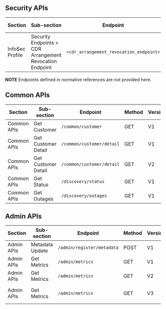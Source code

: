 ## Security APIs

| Section         | Sub-section                                  | Endpoint                                                   | Method | Version | Binding Date        | Retirement Date | Date Introduced    | Date Deprecated    |
|-----------------|----------------------------------------------|------------------------------------------------------------|--------|---------|---------------------|-----------------|--------------------|--------------------|
| InfoSec Profile | Security Endpoints > CDR Arrangement Revocation Endpoint | ``<cdr_arrangement_revocation_endpoint>``      | <span class="method post">POST</span>  | 1.5.0   | 2020-11-01          | N/A             | 2020-04-17, V1.2.0 | N/A                |

**NOTE** Endpoints defined in normative references are not provided here.

## Common APIs

| Section         | Sub-section                                  | Endpoint                                                   | Method | Version | Binding Date        | Retirement Date | Date Introduced    | Date Deprecated    |
|-----------------|----------------------------------------------|------------------------------------------------------------|--------|---------|---------------------|-----------------|--------------------|--------------------|
| Common APIs     | Get Customer                                 | ``/common/customer``                                           | <span class="method get">GET</span>    | V1      | 2020-07-01          | N/A             | 2019-09-30, V1.0.0 | N/A                |
| Common APIs     | Get Customer Detail                          | ``/common/customer/detail``                                    | <span class="method get">GET</span>    | V1      | 2020-11-01          | 2023-02-28      | 2019-09-30, V1.0.0 | 2021-12-23, V1.15.0|
| Common APIs     | Get Customer Detail                          | ``/common/customer/detail``                                    | <span class="method get">GET</span>    | V2      | 2022-11-31          | N/A             | 2021-12-23, V1.15.0| N/A                |
| Common APIs     | Get Status                                   | ``/discovery/status``                                          | <span class="method get">GET</span>    | V1      | 2020-07-01          | N/A             | 2019-09-30, V1.0.0 | N/A                |
| Common APIs     | Get Outages                                  | ``/discovery/outages``                                         | <span class="method get">GET</span>    | V1      | 2020-07-01          | N/A             | 2019-09-30, V1.0.0 | N/A                |

## Admin APIs

| Section         | Sub-section                                  | Endpoint                                                   | Method | Version | Binding Date        | Retirement Date | Date Introduced    | Date Deprecated    |
|-----------------|----------------------------------------------|------------------------------------------------------------|--------|---------|---------------------|-----------------|--------------------|--------------------|
| Admin APIs      | Metadata Update                              | ``/admin/register/metadata``                                   | <span class="method post">POST</span>  | V1      | 2020-07-01          | N/A             | 2019-09-30, V1.0.0  | N/A                |
| Admin APIs      | Get Metrics                                  | ``/admin/metrics``                                             | <span class="method get">GET</span>    | V1      | 2020-07-01          | 2021-10-31      | 2019-09-30, V1.0.0  | 2021-04-29, V1.9.0 |
| Admin APIs      | Get Metrics                                  | ``/admin/metrics``                                             | <span class="method get">GET</span>    | V2      | 2021-07-31          | 2022-12-05      | 2020-09-16, V1.5.0  | 2021-10-06, V1.12.0                |
| Admin APIs      | Get Metrics                                  | ``/admin/metrics``                                             | <span class="method get">GET</span>    | V3      | 2022-10-01          | N/A             | 2021-10-06, V1.12.0 | N/A                |
